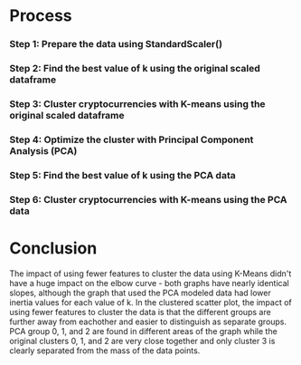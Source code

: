 # Process
### Step 1: Prepare the data using StandardScaler()
### Step 2: Find the best value of k using the original scaled dataframe
### Step 3: Cluster cryptocurrencies with K-means using the original scaled dataframe
### Step 4: Optimize the cluster with Principal Component Analysis (PCA)
### Step 5: Find the best value of k using the PCA data
### Step 6: Cluster cryptocurrencies with K-means using the PCA data

# Conclusion
The impact of using fewer features to cluster the data using K-Means didn't have a huge impact on the elbow curve - both graphs have nearly identical slopes, although the graph that used the PCA modeled data had lower inertia values for each value of k. 
In the clustered scatter plot, the impact of using fewer features to cluster the data is that the different groups are further away from eachother and easier to distinguish as separate groups. PCA group 0, 1, and 2 are found in different areas of the graph while the original clusters 0, 1, and 2 are very close together and only cluster 3 is clearly separated from the mass of the data points. 

